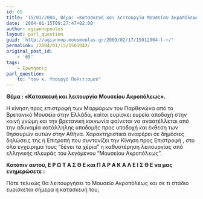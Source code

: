 ```yaml
---
id: 65
title: '15/01/2004, Θέμα: «Κατασκευή και λειτουργία Μουσείου Ακροπόλεως».'
date: '2004-01-15T09:27:47+02:00'
author: agiannopoulos
layout: parl_question
guid: 'http://agiannop.mousmoulas.gr/2009/02/17/15012004-l-r/'
permalink: /2004/01/15/1501042/
original_post_id:
    - '65'
tags:
    - Ερωτήσεις
parl_question:
    to: "τον κ. Υπουργό Πολιτισμού"
---
```


**Θέμα : «Κατασκευή και λειτουργία Μουσείου Ακροπόλεως».**

Η κίνηση προς επιστροφή των Μαρμάρων του Παρθενώνα από το Βρετανικό Μουσείο στην Ελλάδα, καίτοι ευρίσκει ευρεία αποδοχή στην κοινή γνώμη και την βρετανική κοινωνία φαίνεται να αναστέλλεται από την αδυναμία κατάλληλης υποδομής προς υποδοχή και έκθεση των θησαυρών αυτών στην Αθήνα. Χαρακτηριστικά αναφέρει σε δημόσιες δηλώσεις της η Επιτροπή που συντονίζει την Κίνηση προς Επιστροφή , στο όλο εγχείρημα τους “δένει τα χέρια” η καθυστέρηση λειτουργίας από ελληνικής πλευράς του λεγόμενου “Μουσείου Ακροπόλεως”.

**Κατόπιν αυτού, Ε Ρ Ω Τ Α Σ Θ Ε και Π Α Ρ Α Κ Α Λ Ε Ι Σ Θ Ε να μας ενημερώσετε :**

Πότε τελικώς θα λειτουργήσει το Μουσείο Ακροπόλεως και σε τι στάδιο ευρίσκεται σήμερα η κατασκευή του;
